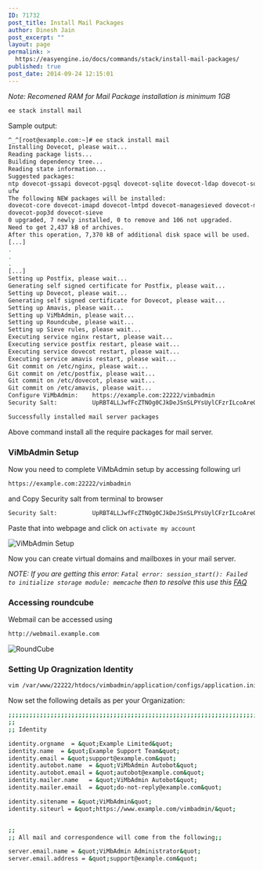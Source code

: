 ```yaml
---
ID: 71732
post_title: Install Mail Packages
author: Dinesh Jain
post_excerpt: ""
layout: page
permalink: >
  https://easyengine.io/docs/commands/stack/install-mail-packages/
published: true
post_date: 2014-09-24 12:15:01
---
```

_Note: Recomened RAM for Mail Package installation is minimum 1GB_
```bash
ee stack install mail
```
Sample output:
```bash
^_^[root@example.com:~]# ee stack install mail
Installing Dovecot, please wait...
Reading package lists...
Building dependency tree...
Reading state information...
Suggested packages:
ntp dovecot-gssapi dovecot-pgsql dovecot-sqlite dovecot-ldap dovecot-solr
ufw
The following NEW packages will be installed:
dovecot-core dovecot-imapd dovecot-lmtpd dovecot-managesieved dovecot-mysql
dovecot-pop3d dovecot-sieve
0 upgraded, 7 newly installed, 0 to remove and 106 not upgraded.
Need to get 2,437 kB of archives.
After this operation, 7,370 kB of additional disk space will be used.
[...]
.
.
.
[...]
Setting up Postfix, please wait...
Generating self signed certificate for Postfix, please wait...
Setting up Dovecot, please wait...
Generating self signed certificate for Dovecot, please wait...
Setting up Amavis, please wait...
Setting up ViMbAdmin, please wait...
Setting up Roundcube, please wait...
Setting up Sieve rules, please wait...
Executing service nginx restart, please wait...
Executing service postfix restart, please wait...
Executing service dovecot restart, please wait...
Executing service amavis restart, please wait...
Git commit on /etc/nginx, please wait...
Git commit on /etc/postfix, please wait...
Git commit on /etc/dovecot, please wait...
Git commit on /etc/amavis, please wait...
Configure ViMbAdmin:	https://example.com:22222/vimbadmin
Security Salt:			UpRBT4LLJwfFcZTNOg0CJkDeJSnSLPYsUylCFzrILcoAreOPRhVwqqipjTCltOBw

Successfully installed mail server packages
```
Above command install all the require packages for mail server.


### **ViMbAdmin Setup**

Now you need to complete ViMbAdmin setup by accessing following url
```bash
https://example.com:22222/vimbadmin
```
and Copy Security salt from terminal to browser
```bash
Security Salt:			UpRBT4LLJwfFcZTNOg0CJkDeJSnSLPYsUylCFzrILcoAreOPRhVwqqipjTCltOBw
```
Paste that into webpage and click on `activate my account`

![ViMbAdmin Setup](https://cloud.githubusercontent.com/assets/1296181/4111570/443e89ac-320c-11e4-9cab-bda0e8e5ce0f.png)

Now you can create virtual domains and mailboxes in your mail server.

_NOTE: If you are getting this error: `Fatal error: session_start(): Failed to initialize storage module: memcache` then to resolve this use this [FAQ](https://github.com/rtCamp/easyengine/wiki/FAQ#resolving-vimbadmin-memcache-glitch)_

### **Accessing roundcube**
Webmail can be accessed using
```bash
http://webmail.example.com
```

![RoundCube](https://cloud.githubusercontent.com/assets/1296181/4111600/ef35f7f0-320c-11e4-805b-f762639183d1.png)

### **Setting Up Oragnization Identity**
```bash
vim /var/www/22222/htdocs/vimbadmin/application/configs/application.ini +250
```
Now set the following details as per your Organization:

```bash
;;;;;;;;;;;;;;;;;;;;;;;;;;;;;;;;;;;;;;;;;;;;;;;;;;;;;;;;;;;;;;;;;;;;;;;;;;;;
;;
;; Identity

identity.orgname  = &quot;Example Limited&quot;
identity.name  = &quot;Example Support Team&quot;
identity.email = &quot;support@example.com&quot;
identity.autobot.name  = &quot;ViMbAdmin Autobot&quot;
identity.autobot.email = &quot;autobot@example.com&quot;
identity.mailer.name   = &quot;ViMbAdmin Autobot&quot;
identity.mailer.email  = &quot;do-not-reply@example.com&quot;

identity.sitename = &quot;ViMbAdmin&quot;
identity.siteurl = &quot;https://www.example.com/vimbadmin/&quot;


;;
;; All mail and correspondence will come from the following;;

server.email.name = &quot;ViMbAdmin Administrator&quot;
server.email.address = &quot;support@example.com&quot;
```
